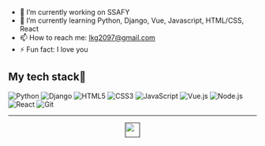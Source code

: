 
- 🔭 I’m currently working on SSAFY
- 🌱 I’m currently learning Python, Django, Vue, Javascript, HTML/CSS, React
- 📫 How to reach me: lkg2097@gmail.com
- ⚡ Fun fact: I love you

<h2> My tech stack🌱 </h2>

![Python](https://img.shields.io/badge/-Python-3776AB?style=for-the-badge&logo=python&logoColor=white)
![Django](https://img.shields.io/badge/-Django-092E20?style=for-the-badge&logo=django&logoColor=white)
![HTML5](https://img.shields.io/badge/-HTML5-E34F26?style=for-the-badge&logo=html5&logoColor=white)
![CSS3](https://img.shields.io/badge/-CSS3-1572B6?style=for-the-badge&logo=css3&logoColor=white)
![JavaScript](https://img.shields.io/badge/-JavaScript-F7DF1E?style=for-the-badge&logo=javascript&logoColor=black)
![Vue.js](https://img.shields.io/badge/-Vue.js-4FC08D?style=for-the-badge&logo=vue.js&logoColor=white)
![Node.js](https://img.shields.io/badge/-Node.js-339933?style=for-the-badge&logo=node.js&logoColor=white)
![React](https://img.shields.io/badge/-React-61DAFB?style=for-the-badge&logo=react&logoColor=black)
![Git](https://img.shields.io/badge/-Git-F05032?style=for-the-badge&logo=git&logoColor=white)


---
<p align="center">
  <a href="" title="GoldGyu Github">
    <img src="https://img.shields.io/github/followers/Gold-Gyu?style=social" alt-text="GoldGyu Github" height="30"/>
  </a>     
</p>
